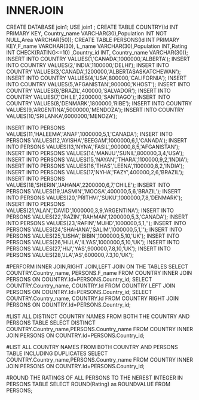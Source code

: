 # INNERJOIN
CREATE DATABASE join1;
USE join1 ;
CREATE TABLE COUNTRY(Id INT PRIMARY KEY, Country_name VARCHAR(30),Population INT NOT NULL,Area VARCHAR(50));
CREATE TABLE PERSONS(Id INT PRIMARY KEY,F_name VARCHAR(30), L_name VARCHAR(30),Population INT,Rating INT CHECK(RATING<=10) ,Country_id INT, Country_name VARCHAR(30));
INSERT INTO COUNTRY VALUES(1,'CANADA',1000000,'ALBERTA');
INSERT INTO COUNTRY VALUES(2,'INDIA',1100000,'DELHI');
INSERT INTO COUNTRY VALUES(3,'CANADA',1200000,'ALBERTASASKATCHEWAN');
INSERT INTO COUNTRY VALUES(4,'USA',800000,'CALIFORNIA');
INSERT INTO COUNTRY VALUES(5,'AFGANISTAN',900000,'KHOST');
INSERT INTO COUNTRY VALUES(6,'BRAZIL',400000,'SALVADOR');
INSERT INTO COUNTRY VALUES(7,'CHILE',2200000,'SANTIAGO');
INSERT INTO COUNTRY VALUES(8,'DENMARK',1800000,'RIBE');
INSERT INTO COUNTRY VALUES(9,'ARGENTINA',5000000,'MENDOZA');
INSERT INTO COUNTRY VALUES(10,'SRILANKA',6000000,'MENOZA');


INSERT INTO PERSONS VALUES(11,'HALEEMA','ANAF',1000000,5,1,'CANADA');
INSERT INTO PERSONS VALUES(12,'AYISHA','BEEGAM',1000000,6,1,'CANADA');
INSERT INTO PERSONS VALUES(13,'NYNA','FASIL',900000,8,5,'AFGANISTAN');
INSERT INTO PERSONS VALUES(14,'MANJU','SUNIL',800000,3,4,'USA');
INSERT INTO PERSONS VALUES(15,'NAYAN','THARA',1100000,9,2,'INDIA');
INSERT INTO PERSONS VALUES(16,'THAS','LEENA',1100000,8,2,'INDIA');
INSERT INTO PERSONS VALUES(17,'NYHA','FAZY',400000,2,6,'BRAZIL');
INSERT INTO PERSONS VALUES(18,'SHERIN','JAHANA',2200000,6,7,'CHILE');
INSERT INTO PERSONS VALUES(19,'JASMIN','MOOSA',400000,5,6,'BRAZIL');
INSERT INTO PERSONS VALUES(20,'PRITHVI','SUKU',1000000,7,8,'DENMARK');
INSERT INTO PERSONS VALUES(21,'ALAN','DAVID',1000000,3,9,'ARGENTINA');
INSERT INTO PERSONS VALUES(22,'RAZIN','RAHMAN',1200000,5,3,'CANADA');
INSERT INTO PERSONS VALUES(23,'RAFIN','MUHD',1000000,5,1,'');
INSERT INTO PERSONS VALUES(24,'SHAHANA','SALIM',1000000,5,1,'');
INSERT INTO PERSONS VALUES(25,'LISHA','BIBIN',1000000,5,10,'UK');
INSERT INTO PERSONS VALUES(26,'HIJLA','ILYAS',1000000,5,10,'UK');
INSERT INTO PERSONS VALUES(27,'HIJ','YAS',900000,7.8,10,'UK');
INSERT INTO PERSONS VALUES(28,'JLA','AS',600000,7.3,10,'UK');



#PERFORM INNER JOIN,RIGHT JOIN,LEFT JOIN ON THE TABLES
SELECT COUNTRY.Country_name, PERSONS.F_name FROM COUNTRY INNER JOIN PERSONS ON COUNTRY.Id=PERSONS.Country_id;
SELECT COUNTRY.Country_name, COUNTRY.Id FROM COUNTRY LEFT JOIN PERSONS ON COUNTRY.Id=PERSONS.Country_id;
SELECT COUNTRY.Country_name, COUNTRY.Id FROM COUNTRY RIGHT JOIN PERSONS ON COUNTRY.Id=PERSONS.Country_id;

#LIST ALL DISTINCT COUNTRY NAMES FROM BOTH THE COUNTRY AND PERSONS TABLE
SELECT DISTINCT COUNTRY.Country_name,PERSONS.Country_name FROM COUNTRY INNER JOIN PERSONS ON COUNTRY.Id=PERSONS.Country_id;

#LIST ALL COUNTRY NAMES FROM BOTH COUNTRY AND PERSONS TABLE INCLUDING DUPLICATES 
SELECT COUNTRY.Country_name,PERSONS.Country_name FROM COUNTRY INNER JOIN PERSONS ON COUNTRY.Id=PERSONS.Country_id;

#ROUND THE RATINGS OF ALL PERSONS TO THE NEREST INTEGER IN PERSONS TABLE
SELECT ROUND(Rating) as ROUNDVALUE FROM PERSONS;

 

